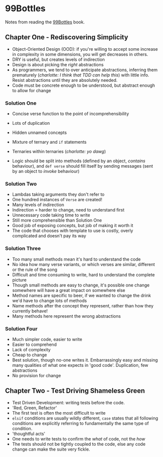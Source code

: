 # 99Bottles

Notes from reading the [99Bottles] book.

## Chapter One - Rediscovering Simplicity

- Object-Oriented Design (OOD): if you're willing to accept some increase in
complexity in some dimensions, you will get decreases in others.
- DRY is useful, but creates levels of indirection
- Design is about picking the _right_ abstractions
- As programmers, we tend to over anticipate abstractions, inferring them
prematurely (_charlotte: I think that TDD can help this_) with little info.
Resist abstractions until they are absolutely needed.
- Code must be concrete enough to be understood, but abstract enough to allow
for change

### Solution One

- Concise verse function to the point of incomprehensibility
- Lots of duplication
- Hidden unnamed concepts
- Mixture of ternary and `if` statements
- Ternaries within ternaries (_charlotte: yo dawg_)

- Logic should be split into methods (defined by an object, _contains_
  behaviour), and `def verse` should fill itself
  by sending messages (sent by an object to _invoke_ behaviour)

### Solution Two

- Lambdas taking arguments they don't refer to
- One hundred instances of `Verse` are created!
- Many levels of indirection
- Indirection = harder to change, need to understand first
- Unnecessary code taking time to write
- Still more comprehensible than Solution One
- Good job of exposing concepts, but job of making it worth it
- The code that chooses with template to use is costly, overly complicated
and doesn't pay its way

### Solution Three

- Too many small methods mean it's hard to understand the code
- No idea how many verse variants, or which verses are similar, different
or the rule of the song
- Difficult and time consuming to write, hard to understand the complete
picture
- Though small methods are easy to change, it's possible one change somewhere
will have a great impact on somewhere else
- Method names are specific to beer, if we wanted to change the drink
we'd have to change lots of methods
- Name methods after the concept they represent, rather than how they
currently behave!
- Many methods here represent the wrong abstractions

### Solution Four

- Much simpler code, easier to write
- Easier to comprehend
- Lack of complexity
- Cheap to change
- Best solution, though no-one writes it. Embarrassingly easy and missing
many qualities of what one expects in 'good code'. Duplication, few
abstractions
- No provision for change

## Chapter Two - Test Driving Shameless Green

- Test Driven Development: writing tests before the code.
- 'Red, Green, Refactor'
- The first test is often the most difficult to write
- `elsif` conditions are usually wildly different, `case` states that all
following conditions are explicitly referring to fundamentally the same
type of condition.
- 'thoughtful acts'
- One needs to write tests to confirm the _what_ of code, not the _how_
- The tests should not be tightly coupled to the code, else any code change
can make the suite very fickle.  

[99Bottles]: http://www.sandimetz.com/99bottles/
